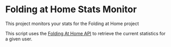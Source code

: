 # Folding at Home Stats Monitor

This project monitors your stats for the Folding at Home project

This script uses the [Folding At Home API](https://statsclassic.foldingathome.org/api) to
retrieve the current statistics for a given user.
